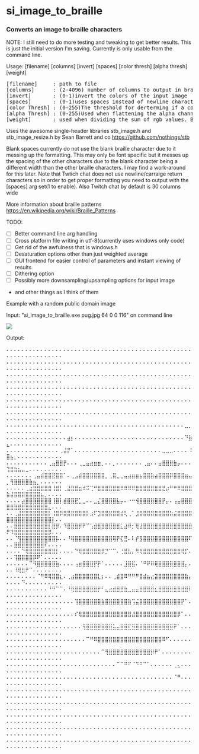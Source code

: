 # si_image_to_braille
### Converts an image to braille characters

NOTE: I still need to do more testing and tweaking to get better results. This is just the initial version I'm saving.
Currently is only usable from the command line.

Usage: [filename] [columns] [invert] [spaces] [color thresh] [alpha thresh] [weight]

<pre>
[filename]     : path to file
[columns]      : (2-4096) number of columns to output in braille characters(note the image will be resized if needed)
[invert]       : (0-1)invert the colors of the input image
[spaces]       : (0-1)uses spaces instead of newline characters at the end of each line(for Twitch chat which ignores newlines)
[color Thresh] : (0-255)The threshold for derterming if a color's intensity counts as a "raised" bump in braille
[alpha Thresh] : (0-255)Used when flattening the alpha channel for images that have transparency to determine filled pixels
[weight]       : used when dividing the sum of rgb values. By default this is 3 which simply gives the average intensity
</pre>

Uses the awesome single-header libraries stb_image.h and stb_image_resize.h by Sean Barrett and co https://github.com/nothings/stb

Blank spaces currently do not use the blank braille character due to it messing up the formatting. This may only be font specific but it messes up the spacing of the other characters due to the blank character being a different width than the other braille characters. I may find a work-around for this later. Note that Twtich chat does not use newline/carraige return characters so in order to get proper formatting you need to output with the [spaces] arg set(1 to enable). Also Twitch chat by default is 30 columns wide

More information about braille patterns https://en.wikipedia.org/wiki/Braille_Patterns

TODO: 
  - [ ] Better command line arg handling  
  - [ ] Cross platform file writing in utf-8(currently uses windows only code)
  - [ ] Get rid of the awfulness that is windows.h
  - [ ] Desaturation options other than just weighted average 
  - [ ] GUI frontend for easier control of parameters and instant viewing of results
  - [ ] Dithering option
  - [ ] Possibly more downsampling/upsampling options for input image
  
  - and other things as I think of them
  
  Example with a random public domain image
  
  Input: "si_image_to_braille.exe pug.jpg 64 0 0 116" on command line
  
  ![](https://imgur.com/dG7Skc3.png) 
  
  Output:
  
⠄⠄⠄⠄⠄⠄⠄⠄⠄⠄⠄⠄⠄⠄⠄⠄⠄⠄⠄⠄⠄⠄⠄⠄⠄⠄⠄⠄⠄⠄⠄⠄⠄⠄⠄⠄⠄⠄⠄⠄⠄⠄⠄⠄⠄⠄⠄⠄⠄⠄⠄⠄⠄⠄⠄⠄⠄⠄⠄⠄⠄⠄⠄⠄
⠄⠄⠄⠄⠄⠄⠄⠄⠄⠄⠄⠄⠄⠄⠄⠄⠄⠄⠄⠄⠄⠄⠄⠄⠄⠄⠄⠄⠄⠄⠄⠄⠄⠄⠄⠄⠄⠄⠄⠄⠄⠄⠄⠄⠄⠄⠄⠄⠄⠄⠄⠄⠄⠄⠄⠄⠄⠄⠄⠄⠄⠄⠄⠄
⠄⠄⠄⠄⠄⠄⠄⠄⠄⠄⠄⠄⠄⠄⠄⠄⠄⠄⠄⠄⠄⠄⠄⠄⠄⠄⠄⠄⠄⠄⠄⠄⠄⠄⠄⠄⠄⠄⠄⠄⠄⠄⠄⠄⠄⠄⠄⠄⠄⠄⠄⠄⠄⠄⠄⠄⠄⠄⠄⠄⠄⠄⠄⠄
⠄⠄⠄⠄⠄⠄⠄⠄⠄⠄⠄⠄⠄⠄⠄⠄⠄⠄⠄⠄⠄⠄⠄⠄⠄⠄⠄⠄⠄⠄⠄⠄⠄⠄⠄⠄⠄⠄⠄⠄⠄⠄⠄⠄⠄⠄⠄⠄⠄⠄⠄⠄⠄⠄⠄⠄⠄⠄⠄⠄⠄⠄⠄⠄
⠄⠄⠄⠄⠄⠄⠄⠄⠄⠄⠄⠄⠄⠄⠄⠄⠄⠄⠄⠄⠄⠄⠄⠄⠄⠄⠄⠄⠄⠄⠄⠄⠄⠄⠄⠄⠄⠄⠄⠄⠄⠄⠄⠄⠄⠄⠄⠄⠄⠄⠄⠄⠄⠄⠄⠄⠄⠄⠄⠄⠄⠄⠄⠄
⠄⠄⠄⠄⠄⠄⠄⠄⠄⠄⠄⠄⠄⠄⠄⠄⠄⠄⠄⠄⠄⠄⠄⠄⠄⠄⠄⠄⠄⠄⠄⠄⠄⠄⠄⠄⠄⠄⠄⠄⠄⠄⠄⠄⠄⠄⠄⠄⠄⠄⠄⠄⠄⠄⠄⠄⠄⠄⠄⠄⠄⠄⠄⠄
⠄⠄⠄⠄⠄⠄⠄⠄⠄⠄⠄⠄⠄⠄⠄⠄⠄⠄⠄⠄⠄⠄⠄⠄⠄⠄⠄⠄⠄⠄⠄⠄⠄⠄⠄⠄⠄⠄⠄⠄⠄⠄⠄⠄⠄⠄⠄⣀⡀⠄⠄⠄⠄⠄⠄⠄⠄⠄⠄⠄⠄⠄⠄⠄
⠄⠄⠄⠄⠄⠄⠄⠄⠄⠄⠄⠄⠄⠄⠄⠄⣴⡆⠄⠄⠄⠄⠄⠄⠄⠄⠄⠄⠄⠄⠄⠄⠄⠄⠄⠄⠄⠄⠄⠄⠄⠄⠄⠄⠄⠄⠄⠙⣷⣄⠄⠄⠄⠄⠄⠄⠄⠄⠄⠄⠄⠄⠄⠄
⠄⠄⠄⠄⠄⠄⠄⠄⠄⠄⠄⠄⠄⠄⢀⣼⡟⠁⠄⠄⠄⠄⠄⠄⠄⠄⠄⠄⠄⠄⠄⠄⠄⠄⠄⠄⠄⠄⠄⠄⠄⣀⣀⣀⠄⠄⠄⠄⠸⣿⣦⡀⠄⠄⠄⠄⠄⠄⠄⠄⠄⠄⠄⠄
⠄⠄⠄⠄⠄⠄⠄⠄⠄⠄⠄⢀⣤⣿⣿⡟⠄⠄⠄⢀⣀⣤⣴⣶⣶⡀⠄⠄⡀⠄⠄⠄⠄⠄⠄⠄⢀⣤⠄⠄⣤⣿⣿⣿⣷⡤⠄⠄⠄⢹⣿⣷⣦⣤⣀⠄⠄⠄⠄⠄⠄⠄⠄⠄
⠄⠄⠄⠄⠄⠄⠄⢀⣤⣾⣿⣿⣟⣿⣿⠁⠄⢀⣠⣾⣿⣿⣿⣿⣿⣿⡀⢀⣿⣀⣀⣤⣴⣶⣶⣦⣿⣿⣷⣴⣿⣿⣿⡿⣿⣿⣿⣶⣤⡀⢻⣿⣿⣿⣿⣷⣦⡀⠄⠄⠄⠄⠄⠄
⠄⠄⠄⠄⠄⢀⣴⣿⣿⣿⣿⣿⢸⣿⡇⢀⣼⣿⣿⣶⠾⠭⢉⠛⣿⣿⣿⣿⣿⣿⠿⠿⠿⠿⣿⣿⣿⣿⣿⣿⣿⣟⡴⠛⠛⠿⣿⣿⣿⣷⣼⣿⣿⣿⣿⣿⣿⣿⣦⡀⠄⠄⠄⠄
⠄⠄⠄⠄⣴⣿⣿⣿⣿⣿⣿⣿⢸⣿⡇⣾⣿⣿⣟⣁⣀⠄⠄⣀⣌⣿⣿⣿⣿⣧⡤⠄⠐⠒⢺⣿⣿⣿⣿⣿⣿⡟⡄⠄⢠⣤⣿⣿⣿⣿⣿⣿⣿⣿⣿⣿⣿⣿⣿⣿⣄⠄⠄⠄
⠄⠄⢀⣼⣿⣿⣿⣿⣿⣿⣿⡇⢸⣿⡿⣿⣿⣿⣿⣿⣿⡇⣰⠏⣹⣿⣿⣿⣿⣿⣾⢇⢀⠁⣸⣿⣿⣿⣿⣿⣿⣿⣿⣷⣬⣿⣿⣿⣿⣿⣿⣿⣿⣿⣿⣿⣿⣿⣿⣿⣿⡇⠄⠄
⠄⠄⣿⣿⣿⣿⣿⣿⣿⣿⣿⡇⣿⡿⠄⠹⣿⣿⣿⡿⠟⠉⢡⣾⣿⣿⣿⣿⣿⣿⣅⣼⠿⡂⢿⣼⣿⣿⣿⣿⣿⣿⣿⣿⣿⣿⣿⣿⣿⠟⠹⣿⣿⣿⣿⣿⣿⣿⣿⣿⡿⠄⠄⠄
⠄⠄⠈⢻⣿⣿⣿⣿⣿⣿⣿⣿⣿⡧⠄⠄⠘⢿⣿⣿⣿⣿⣿⣿⣿⣿⣿⣿⢿⡟⣏⣛⠄⠇⡞⣻⣿⣿⣿⣿⣿⣿⣿⣿⣿⣿⣿⣿⠏⠄⠄⣿⣿⣿⣿⣿⣿⣿⣿⠏⠄⠄⠄⠄
⠄⠄⠄⠄⠙⢿⣿⣿⣿⣿⣿⣿⣿⡇⠄⠄⠄⠄⠙⢿⣿⣿⣿⣿⣿⡿⡙⠉⠉⠄⢘⣿⣧⡄⠻⢿⣿⣿⣿⣿⣿⣿⣿⣿⣿⣿⢿⡏⠄⠄⠄⢹⣿⣿⣿⣿⡿⠟⠁⠄⠄⠄⠄⠄
⠄⠄⠄⠄⠄⠄⠉⠻⣿⣿⣿⣿⣿⣷⠄⠄⠄⠄⢠⣶⣿⣿⣿⡟⡟⠁⠄⠄⠄⠄⠄⣸⣿⣯⠄⠈⠛⠟⠿⢿⣿⣿⣿⣿⣿⣿⣿⡄⠄⠄⠄⠸⢿⣿⠟⠉⠄⠄⠄⠄⠄⠄⠄⠄
⠄⠄⠄⠄⠄⠄⠄⠄⠈⠛⠿⢿⣿⣿⣆⠄⢀⣴⣿⣿⣿⣿⣿⣿⣇⡆⠄⠄⢀⣾⣿⠿⠛⠛⠛⣿⣾⣦⣔⣽⣿⣿⣿⣿⣿⣿⣿⣷⡄⠄⠄⠄⠄⠙⠄⠄⠄⠄⠄⠄⠄⠄⠄⠄
⠄⠄⠄⠄⠄⠄⠄⠄⠄⠄⠄⠘⠛⠉⠉⠄⠘⢿⣿⣿⣿⣿⣿⣿⡟⠃⣄⣴⣾⣿⣿⣷⣀⣤⣤⣿⣿⣿⣿⣆⣿⣿⣿⣿⣿⣿⣿⣿⠇⠄⠄⠄⠄⠄⠄⠄⠄⠄⠄⠄⠄⠄⠄⠄
⠄⠄⠄⠄⠄⠄⠄⠄⠄⠄⠄⠄⠄⠄⠄⠄⠄⠄⢹⣿⣿⣿⣿⣿⣿⣷⣿⣿⣿⣿⣿⣿⣷⢩⣬⣿⣿⣿⣿⣿⣿⣿⣿⣿⣿⣿⡟⠁⠄⠄⠄⠄⠄⠄⠄⠄⠄⠄⠄⠄⠄⠄⠄⠄
⠄⠄⠄⠄⠄⠄⠄⠄⠄⠄⠄⠄⠄⠄⠄⠄⠄⠄⠎⢿⣿⣿⣿⣿⣿⣿⣿⣿⣿⣿⣿⣿⣿⣼⣿⣿⣿⣿⣿⣿⣿⣿⣿⣿⣿⡿⠁⠄⠄⠄⠄⠄⠄⠄⠄⠄⠄⠄⠄⠄⠄⠄⠄⠄
⠄⠄⠄⠄⠄⠄⠄⠄⠄⠄⠄⠄⠄⠄⠄⠄⠄⠄⠄⠄⢻⣿⣿⣿⣿⣿⣿⣿⣥⣤⣿⣿⣏⣻⣿⣿⣿⣿⣿⣿⣿⣿⣿⣿⠟⠁⠄⠄⠄⠄⠄⠄⠄⠄⠄⠄⠄⠄⠄⠄⠄⠄⠄⠄
⠄⠄⠄⠄⠄⠄⠄⠄⠄⠄⠄⠄⠄⠄⠄⠄⠄⠄⠄⠄⠄⠉⠛⠿⣿⣿⣿⣿⣿⣿⣿⣿⣿⣿⣿⣿⣿⣿⣿⣿⣿⠿⠋⠄⠄⠄⠄⠄⠄⠄⠄⠄⠄⠄⠄⠄⠄⠄⠄⠄⠄⠄⠄⠄
⠄⠄⠄⠄⠄⠄⠄⠄⠄⠄⠄⠄⠄⠄⠄⠄⠄⠄⠄⠄⠄⠄⠄⠄⠄⠉⢻⣿⣿⣿⣿⣿⣿⣿⣿⣿⣿⣿⡿⠟⠁⠄⠄⠄⠄⠄⠄⠄⠄⠄⠄⠄⠄⠄⠄⠄⠄⠄⠄⠄⠄⠄⠄⠄
⠄⠄⠄⠄⠄⠄⠄⠄⠄⠄⠄⠄⠄⠄⠄⠄⠄⠄⠄⠄⠄⠄⠄⠄⠄⠄⠄⠄⠄⠉⠉⠛⠋⠈⠙⠛⠉⠁⠄⠄⠄⠄⠄⠄⢀⣄⠄⠄⠄⠄⠄⠄⠄⠄⠄⠄⠄⠄⠄⠄⠄⠄⠄⠄
⠄⠄⠄⠄⠄⠄⠄⠄⠄⠄⠄⠄⠄⠄⠄⠄⠄⠄⠄⠄⠄⠄⠄⠄⠄⠄⠄⠄⠄⠄⠄⠄⠄⠄⠄⠄⠄⠄⠄⠄⠄⠄⠄⠄⠈⠛⠄⠄⠄⠄⠄⠄⠄⠄⠄⠄⠄⠄⠄⠄⠄⠄⠄⠄
⠄⠄⠄⠄⠄⠄⠄⠄⠄⠄⠄⠄⠄⠄⠄⠄⠄⠄⠄⠄⠄⠄⠄⠄⠄⠄⠄⠄⠄⠄⠄⠄⠄⠄⠄⠄⠄⠄⠄⠄⠄⠄⠄⠄⠄⠄⠄⠄⠄⠄⠄⠄⠄⠄⠄⠄⠄⠄⠄⠄⠄⠄⠄⠄
⠄⠄⠄⠄⠄⠄⠄⠄⠄⠄⠄⠄⠄⠄⠄⠄⠄⠄⠄⠄⠄⠄⠄⠄⠄⠄⠄⠄⠄⠄⠄⠄⠄⠄⠄⠄⠄⠄⠄⠄⠄⠄⠄⠄⠄⠄⠄⠄⠄⠄⠄⠄⠄⠄⠄⠄⠄⠄⠄⠄⠄⠄⠄⠄
⠄⠄⠄⠄⠄⠄⠄⠄⠄⠄⠄⠄⠄⠄⠄⠄⠄⠄⠄⠄⠄⠄⠄⠄⠄⠄⠄⠄⠄⠄⠄⠄⠄⠄⠄⠄⠄⠄⠄⠄⠄⠄⠄⠄⠄⠄⠄⠄⠄⠄⠄⠄⠄⠄⠄⠄⠄⠄⠄⠄⠄⠄⠄⠄
⠄⠄⠄⠄⠄⠄⠄⠄⠄⠄⠄⠄⠄⠄⠄⠄⠄⠄⠄⠄⠄⠄⠄⠄⠄⠄⠄⠄⠄⠄⠄⠄⠄⠄⠄⠄⠄⠄⠄⠄⠄⠄⠄⠄⠄⠄⠄⠄⠄⠄⠄⠄⠄⠄⠄⠄⠄⠄⠄⠄⠄⠄⠄⠄
⠄⠄⠄⠄⠄⠄⠄⠄⠄⠄⠄⠄⠄⠄⠄⠄⠄⠄⠄⠄⠄⠄⠄⠄⠄⠄⠄⠄⠄⠄⠄⠄⠄⠄⠄⠄⠄⠄⠄⠄⠄⠄⠄⠄⠄⠄⠄⠄⠄⠄⠄⠄⠄⠄⠄⠄⠄⠄⠄⠄⠄⠄⠄⠄
